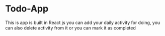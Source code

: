 # Todo-App

This is app is built in React js
you can add your daily activity for
doing, you can also delete activity from it
or you can mark it as completed
